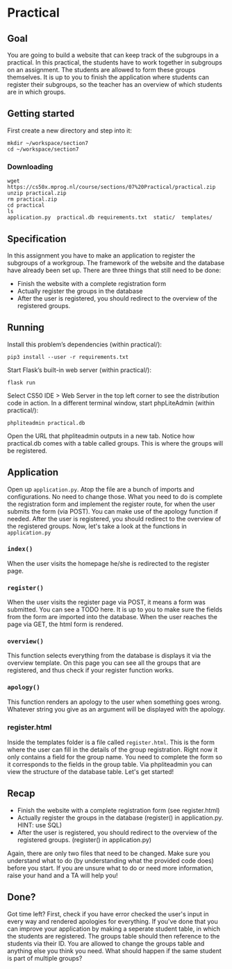 # Practical

## Goal

You are going to build a website that can keep track of the subgroups in a practical. In this practical, the students have to work together in subgroups on an assignment. The students are allowed to form these groups themselves. It is up to you to finish the application where students can register their subgroups, so the teacher has an overview of which students are in which groups.

## Getting started

First create a new directory and step into it:

    mkdir ~/workspace/section7
    cd ~/workspace/section7

### Downloading

    wget https://cs50x.mprog.nl/course/sections/07%20Practical/practical.zip
    unzip practical.zip
    rm practical.zip
    cd practical
    ls
    application.py  practical.db requirements.txt  static/  templates/

## Specification

In this assignment you have to make an application to register the subgroups of a workgroup. The framework of the website and the database have already been set up. There are three things that still need to be done:
- Finish the website with a complete registration form
- Actually register the groups in the database
- After the user is registered, you should redirect to the overview of the registered groups.

## Running

Install this problem’s dependencies (within practical/):

    pip3 install --user -r requirements.txt

Start Flask’s built-in web server (within practical/):

    flask run

Select CS50 IDE > Web Server in the top left corner to see the distribution code in action.
In a different terminal window, start phpLiteAdmin (within practical/):

    phpliteadmin practical.db

Open the URL that phpliteadmin outputs in a new tab. Notice how practical.db comes with a table called groups. This is where the groups will be registered.

## Application

Open up `application.py`. Atop the file are a bunch of imports and configurations. No need to change those.
What you need to do is complete the registration form and implement the register route, for when the user submits the form (via POST). You can make use of the apology function if needed.
After the user is registered, you should redirect to the overview of the registered groups.
Now, let's take a look at the functions in `application.py`

### `index()`

When the user visits the homepage he/she is redirected to the register page.

### `register()`

When the user visits the register page via POST, it means a form was submitted. You can see a TODO here. It is up to you to make sure the fields from the form are imported into the database.
When the user reaches the page via GET, the html form is rendered.

### `overview()`

This function selects everything from the database is displays it via the overview template. On this page you can see all the groups that are registered, and thus check if your register function works.

### `apology()`

This function renders an apology to the user when something goes wrong. Whatever string you give as an argument will be displayed with the apology.

### register.html

Inside the templates folder is a file called `register.html`. This is the form where the user can fill in the details of the group registration. Right now it only contains a field for the group name. You need to complete the form so it corresponds to the fields in the group table. Via phpliteadmin you can view the structure of the database table.
Let's get started!

## Recap

- Finish the website with a complete registration form (see register.html)
- Actually register the groups in the database (register() in application.py. HINT: use SQL)
- After the user is registered, you should redirect to the overview of the registered groups. (register() in application.py)

Again, there are only two files that need to be changed. Make sure you understand what to do (by understanding what the provided code does) before you start. If you are unsure what to do or need more information, raise your hand and a TA will help you!

## Done?

Got time left? First, check if you have error checked the user's input in every way and rendered apologies for everything. 
If you've done that you can improve your application by making a seperate student table, in which the students are registered. The groups table should then reference to the students via their ID. You are allowed to change the groups table and anything else you think you need. What should happen if the same student is part of multiple groups?

